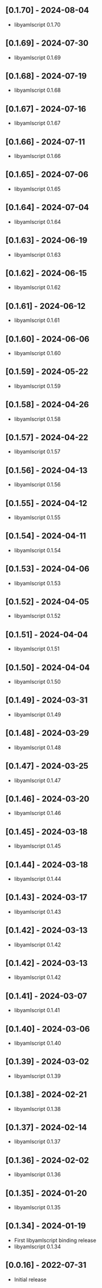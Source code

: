 ## [0.1.70] - 2024-08-04

- libyamlscript 0.1.70

## [0.1.69] - 2024-07-30

- libyamlscript 0.1.69

## [0.1.68] - 2024-07-19

- libyamlscript 0.1.68

## [0.1.67] - 2024-07-16

- libyamlscript 0.1.67

## [0.1.66] - 2024-07-11

- libyamlscript 0.1.66

## [0.1.65] - 2024-07-06

- libyamlscript 0.1.65

## [0.1.64] - 2024-07-04

- libyamlscript 0.1.64

## [0.1.63] - 2024-06-19

- libyamlscript 0.1.63

## [0.1.62] - 2024-06-15

- libyamlscript 0.1.62

## [0.1.61] - 2024-06-12

- libyamlscript 0.1.61

## [0.1.60] - 2024-06-06

- libyamlscript 0.1.60

## [0.1.59] - 2024-05-22

- libyamlscript 0.1.59

## [0.1.58] - 2024-04-26

- libyamlscript 0.1.58

## [0.1.57] - 2024-04-22

- libyamlscript 0.1.57

## [0.1.56] - 2024-04-13

- libyamlscript 0.1.56

## [0.1.55] - 2024-04-12

- libyamlscript 0.1.55

## [0.1.54] - 2024-04-11

- libyamlscript 0.1.54

## [0.1.53] - 2024-04-06

- libyamlscript 0.1.53

## [0.1.52] - 2024-04-05

- libyamlscript 0.1.52

## [0.1.51] - 2024-04-04

- libyamlscript 0.1.51

## [0.1.50] - 2024-04-04

- libyamlscript 0.1.50

## [0.1.49] - 2024-03-31

- libyamlscript 0.1.49

## [0.1.48] - 2024-03-29

- libyamlscript 0.1.48

## [0.1.47] - 2024-03-25

- libyamlscript 0.1.47

## [0.1.46] - 2024-03-20

- libyamlscript 0.1.46

## [0.1.45] - 2024-03-18

- libyamlscript 0.1.45

## [0.1.44] - 2024-03-18

- libyamlscript 0.1.44

## [0.1.43] - 2024-03-17

- libyamlscript 0.1.43

## [0.1.42] - 2024-03-13

- libyamlscript 0.1.42

## [0.1.42] - 2024-03-13

- libyamlscript 0.1.42

## [0.1.41] - 2024-03-07

- libyamlscript 0.1.41

## [0.1.40] - 2024-03-06

- libyamlscript 0.1.40

## [0.1.39] - 2024-03-02

- libyamlscript 0.1.39

## [0.1.38] - 2024-02-21

- libyamlscript 0.1.38

## [0.1.37] - 2024-02-14

- libyamlscript 0.1.37

## [0.1.36] - 2024-02-02

- libyamlscript 0.1.36

## [0.1.35] - 2024-01-20

- libyamlscript 0.1.35

## [0.1.34] - 2024-01-19

- First libyamlscript binding release
- libyamlscript 0.1.34

## [0.0.16] - 2022-07-31

- Initial release
